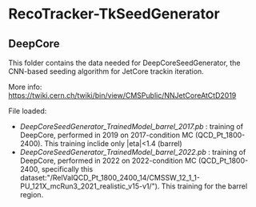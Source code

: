 # RecoTracker-TkSeedGenerator

## DeepCore
This folder contains the data needed for DeepCoreSeedGenerator, the CNN-based seeding algorithm for JetCore trackin iteration.

More info: https://twiki.cern.ch/twiki/bin/view/CMSPublic/NNJetCoreAtCtD2019

File loaded: 
* _DeepCoreSeedGenerator_TrainedModel_barrel_2017.pb_ : training of DeepCore, performed in 2019 on 2017-condition MC (QCD_Pt_1800-2400). This training inclide only |eta|<1.4 (barrel)
* _DeepCoreSeedGenerator_TrainedModel_barrel_2022.pb_ : training of DeepCore, performed in 2022 on 2022-condition MC (QCD_Pt_1800-2400, specifically this dataset:"/RelValQCD_Pt_1800_2400_14/CMSSW_12_1_1-PU_121X_mcRun3_2021_realistic_v15-v1/"). This training for the barrel region.
